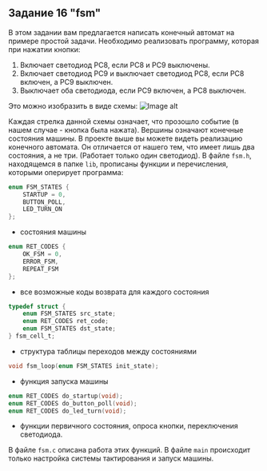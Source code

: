 ## Задание 16 "fsm"

В этом задании вам предлагается написать конечный автомат на примере простой задачи. Необходимо реализовать программу, которая при нажатии кнопки:
1. Включает светодиод PC8, если PC8 и PC9 выключены.
2. Включает светодиод PC9 и выключает светодиод PC8, если PC8 включен, а PC9 выключен.
3. Выключает оба светодиода, если PC9 включен, а PC8 выключен.

Это можно изобразить в виде схемы: 
![Image alt](https://github.com/edosedgar/stm32f0_ARM/raw/master/labs/16_fsm/gt1.png)

Каждая стрелка данной схемы означает, что прозошло событие (в нашем случае - кнопка была нажата). Вершины означают конечные состояния машины. В проекте выше вы можете видеть реализацию конечного автомата. Он отличается от нашего тем, что имеет лишь два состояния, а не три.  (Работает только один светодиод). В файле `fsm.h`, находящемся в папке `lib`, прописаны функции и перечисления, которыми оперирует программа: 

```c
enum FSM_STATES {
    STARTUP = 0,
    BUTTON_POLL,
    LED_TURN_ON 
};
```
- состояния машины
```c
enum RET_CODES {
    OK_FSM = 0,
    ERROR_FSM,
    REPEAT_FSM
};
```
- все возможные коды возврата для каждого состояния
```c
typedef struct {
    enum FSM_STATES src_state;
    enum RET_CODES ret_code;
    enum FSM_STATES dst_state;
} fsm_cell_t;
```
- структура таблицы переходов между состояниями
```c
void fsm_loop(enum FSM_STATES init_state);
```
- функция запуска машины
```c
enum RET_CODES do_startup(void);
enum RET_CODES do_button_poll(void);
enum RET_CODES do_led_turn(void);
```
- функции первичного состояния, опроса кнопки, переключения светодиода.

В файле `fsm.c` описана работа этих функций. В файле `main` происходит только настройка системы тактирования и запуск машины.







